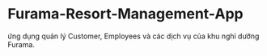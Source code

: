 # Furama-Resort-Management-App
ứng dụng quản lý Customer, Employees và các dịch vụ của khu nghỉ dưỡng Furama.
